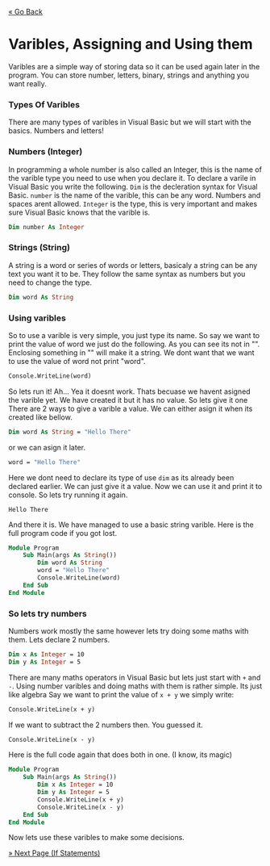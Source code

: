 [« Go Back](..\creating-hello-world "Go Back")
<br/>

# Varibles, Assigning and Using them

Varibles are a simple way of storing data so it can be used again later in the program. You can store number, letters, binary, strings and anything you want really.

### Types Of Varibles

There are many types of varibles in Visual Basic but we will start with the basics.
Numbers and letters!

### Numbers (Integer)

In programming a whole number is also called an Integer, this is the name of the varible type you need to use when you declare it.
To declare a varile in Visual Basic you write the following. `Dim` is the decleration syntax for Visual Basic. `number` is the name of the varible, this can be any word. Numbers and spaces arent allowed. `Integer` is the type, this is very important and makes sure Visual Basic knows that the varible is.

```vb
Dim number As Integer
```

### Strings (String)

A string is a word or series of words or letters, basicaly a string can be any text you want it to be. They follow the same syntax as numbers but you need to change the type.

```vb
Dim word As String
```

### Using varibles

So to use a varible is very simple, you just type its name. So say we want to print the value of word we just do the following. As you can see its not in "". Enclosing something in "" will make it a string. We dont want that we want to use the value of word not print "word".

```vb
Console.WriteLine(word)
```

So lets run it! Ah...
Yea it doesnt work. Thats becuase we havent asigned the varible yet. We have created it but it has no value. So lets give it one
There are 2 ways to give a varible a value. We can either asign it when its created like bellow.

```vb
Dim word As String = "Hello There"
```

or we can asign it later.

```vb
word = "Hello There"
```

Here we dont need to declare its type of use `dim` as its already been declared earlier. We can just give it a value.
Now we can use it and print it to console. 
So lets try running it again.

```
Hello There
```

And there it is. We have managed to use a basic string varible. Here is the full program code if you got lost.

```vb
Module Program
    Sub Main(args As String())
        Dim word As String
        word = "Hello There"
        Console.WriteLine(word)
    End Sub
End Module
```

### So lets try numbers

Numbers work mostly the same however lets try doing some maths with them.
Lets declare 2 numbers.

```vb
Dim x As Integer = 10
Dim y As Integer = 5
```

There are many maths operators in Visual Basic but lets just start with `+` and `-`.
Using number varibles and doing maths with them is rather simple. Its just like algebra
Say we want to print the value of `x + y` we simply write:

```vb
Console.WriteLine(x + y)
```

If we want to subtract the 2 numbers then. You guessed it.

```vb
Console.WriteLine(x - y)
```

Here is the full code again that does both in one. (I know, its magic)

```vb
Module Program
    Sub Main(args As String())
        Dim x As Integer = 10
        Dim y As Integer = 5
        Console.WriteLine(x + y)
        Console.WriteLine(x - y)
    End Sub
End Module
```

Now lets use these varibles to make some decisions.

[» Next Page (If Statements)](..\if-statements "Next Page")
